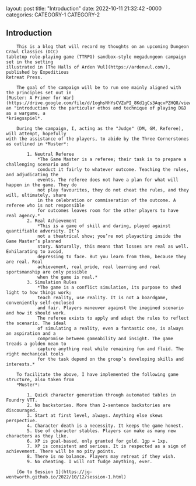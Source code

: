 layout: post
title: "Introduction"
date: 2022-10-11 21:32:42 -0000
categories: CATEGORY-1 CATEGORY-2

## Introduction

        This is a blog that will record my thoughts on an upcoming Dungeon Crawl Classics (DCC) 
    tabletop role-playing game (TTRPG) sandbox-style megadungeon campaign set in the setting 
    illustrated in [The Halls of Arden Vul](https://ardenvul.com/), published by Expeditious 
    Retreat Press.
    
        The goal of the campaign will be to run one mainly aligned with the principles set out in 
    [Muster: A Primer for War](https://drive.google.com/file/d/1oghsNhYsCVZuPI_8Kd1gCs3AqcvPZHQ8/view),
    an "introduction to the particular ethos and technique of playing D&D as a wargame, a 
    *kriegsspiel*.

        During the campaign, I, acting as the "Judge" (DM, GM, Referee), will attempt, hopefully 
    with the assistance of the players, to abide by the Three Cornerstones as outlined in *Muster*:

            1. Neutral Referee
                *The Game Master is a referee; their task is to prepare a challenging scenario and 
                conduct it fairly to whatever outcome. Teaching the rules, and adjudicating the 
                events. The referee does not have a plan for what will happen in the game. They do 
                not play favourites, they do not cheat the rules, and they will, ultimately, share 
                in the celebration or commiseration of the outcome. A referee who is not responsible
                for outcomes leaves room for the other players to have real agency.*
            2. Real Achievement
                *This is a game of skill and daring, played against quantifiable adversity. It’s 
                not a theatrical show; you’re not playacting inside the Game Master’s planned 
                story. Naturally, this means that losses are real as well. Exhilarating to avoid, 
                depressing to face. But you learn from them, because they are real. Real 
                achievement, real pride, real learning and real sportsmanship are only possible 
                when the game is real.*
            3. Simulation Rules
                *The game is a conflict simulation, its purpose to shed light to how things work; 
                teach reality, use reality. It is not a boardgame, conveniently self-enclosed 
                and fair. Players maneuver against the imagined scenario and how it should work. 
                The referee exists to apply and adapt the rules to reflect the scenario. The ideal 
                of simulating a reality, even a fantastic one, is always an aspiration and a 
                compromise between gameability and insight. The game treads a golden mean to 
                capture anything real while remaining fun and fluid. The right mechanical tools 
                for the task depend on the group’s developing skills and interests.*
    
        To facilitate the above, I have implemented the following game structure, also taken from 
        *Muster*:

            1. Quick character generation through automated tables in Foundry VTT.
            2. No backstories. More than 2-sentence backstories are discouraged.
            3. Start at first level, always. Anything else skews perspective.
            4. Character death is a necessity. It keeps the game honest.
            5. Use of character stables. Players can make as many new characters as they like.
            6. XP is goal-based, only granted for gold. 1gp = 1xp.
            7. XP is consistent and serious. It is respected as a sign of achievement. There will be no pity points.
            8. There is no balance. Players may retreat if they wish.
            9. No cheating. I will not fudge anything, ever.

        [Go to Session 1](https://jg-wentworth.github.io/2022/10/12/session-1.html)

